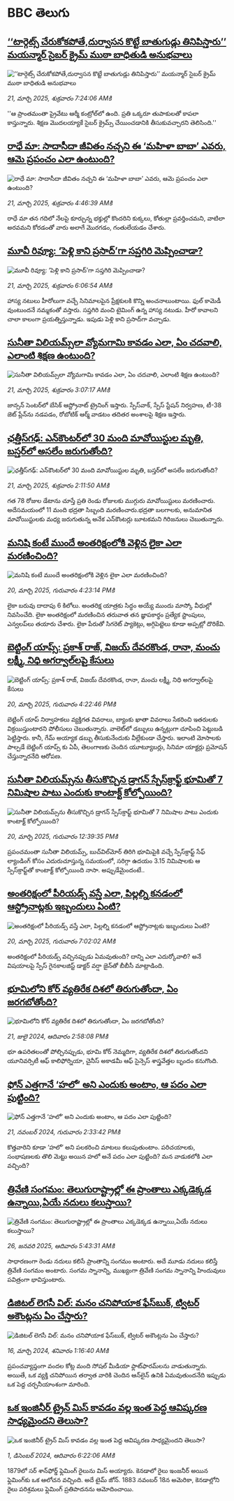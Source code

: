 # BBC తెలుగు## [‘‘టార్గెట్స్ చేరుకోకపోతే,దుర్వాసన కొట్టే బాతుగుడ్లు తినిపిస్తారు’’ మయన్మార్ సైబర్ క్రైమ్ ముఠా బాధితుడి అనుభవాలు ](https://www.bbc.com/telugu/articles/c7vzyj13r23o?at_campaign=githubrss)![‘‘టార్గెట్స్ చేరుకోకపోతే,దుర్వాసన కొట్టే బాతుగుడ్లు తినిపిస్తారు’’ మయన్మార్ సైబర్ క్రైమ్ ముఠా బాధితుడి అనుభవాలు ](https://ichef.bbci.co.uk/ace/standard/240/cpsprodpb/6923/live/cbbc33e0-058a-11f0-a504-0b500df79877.jpg)_21, మార్చి 2025, శుక్రవారం 7:24:06 AMకి_''ఆ ప్రాంతమంతా ప్రైవేటు ఆర్మీ కంట్రోల్‌లో ఉంది. ప్రతి ఒక్కరూ తుపాకులతో కాపలా కాస్తున్నారు. శిక్షణ మొదలయ్యాకే సైబర్ క్రైమ్స్ చేయించడానికి తీసుకువచ్చారని  తెలిసింది.''## [రాధే మా: సాదాసీదా జీవితం నచ్చని ఈ ‘మహిళా బాబా’ ఎవరు, ఆమె ప్రపంచం ఎలా ఉంటుంది?](https://www.bbc.com/telugu/articles/c0rz2pkz54yo?at_campaign=githubrss)![రాధే మా: సాదాసీదా జీవితం నచ్చని ఈ ‘మహిళా బాబా’ ఎవరు, ఆమె ప్రపంచం ఎలా ఉంటుంది?](https://ichef.bbci.co.uk/ace/standard/240/cpsprodpb/dca3/live/9450d750-040c-11f0-94d4-6f954f5dcfa3.jpg)_21, మార్చి 2025, శుక్రవారం 4:46:39 AMకి_రాధే మా తన గదిలో నేలపై కూర్చున్న భక్తుల్లో కొందరిని  కుక్కలు, కోతుల్లా ప్రవర్తించమని, వాటిలా అరవమని  కోరడంతో వారు అలాగే మొరగడం, గంతులేయడం చేశారు.## [మూవీ రివ్యూ:  ‘పెళ్లి కాని ప్రసాద్’గా సప్తగిరి మెప్పించాడా?](https://www.bbc.com/telugu/articles/cvg1v53v0xlo?at_campaign=githubrss)![మూవీ రివ్యూ:  ‘పెళ్లి కాని ప్రసాద్’గా సప్తగిరి మెప్పించాడా?](https://ichef.bbci.co.uk/ace/standard/240/cpsprodpb/cb6f/live/c9ab8bd0-0618-11f0-9c2a-91b53b9ad0d1.jpg)_21, మార్చి 2025, శుక్రవారం 6:06:54 AMకి_హాస్య న‌టులు హీరోలుగా వ‌చ్చే సినిమాల‌పైన ప్రేక్ష‌కుల‌కి కొన్ని అంచ‌నాలుంటాయి. ఫుల్ కామెడీ వుంటుంద‌నే న‌మ్మ‌కంతో వ‌స్తారు. స‌ప్త‌గిరి మంచి టైమింగ్ ఉన్న హాస్య న‌టుడు. హీరో కావాల‌ని చాలా కాలంగా ప్ర‌య‌త్నిస్తున్నాడు. ఇపుడు పెళ్లి కాని ప్ర‌సాద్‌గా వ‌చ్చాడు.## [సునీతా విలియమ్స్‌లా వ్యోమగామి కావడం ఎలా, ఏం  చదవాలి, ఎలాంటి శిక్షణ ఉంటుంది? ](https://www.bbc.com/telugu/articles/c1jpyep46nwo?at_campaign=githubrss)![సునీతా విలియమ్స్‌లా వ్యోమగామి కావడం ఎలా, ఏం  చదవాలి, ఎలాంటి శిక్షణ ఉంటుంది? ](https://ichef.bbci.co.uk/ace/standard/240/cpsprodpb/f364/live/f34316c0-0578-11f0-88b7-5556e7b55c5e.jpg)_21, మార్చి 2025, శుక్రవారం 3:07:17 AMకి_జాన్సన్ సెంటర్‌లో బేసిక్ ఆస్ట్రోనాట్ ట్రైనింగ్ ఇస్తారు.  స్పేస్‌వాక్, స్పేస్ స్టేషన్ నిర్వహణ, టీ-38 జెట్ ప్లేన్‌ను నడపడం, రోబోటిక్ ఆర్మ్‌ వాడటం తదితర అంశాలపై శిక్షణ ఇస్తారు.## [ఛత్తీస్‌గఢ్‌: ఎన్‌కౌంటర్‌లో  30 మంది  మావోయిస్టుల మృతి, బస్తర్‌లో అసలేం జరుగుతోంది?](https://www.bbc.com/telugu/articles/c9q428y52lpo?at_campaign=githubrss)![ఛత్తీస్‌గఢ్‌: ఎన్‌కౌంటర్‌లో  30 మంది  మావోయిస్టుల మృతి, బస్తర్‌లో అసలేం జరుగుతోంది?](https://ichef.bbci.co.uk/ace/standard/240/cpsprodpb/ef57/live/779216e0-05f3-11f0-94d4-6f954f5dcfa3.jpg)_21, మార్చి 2025, శుక్రవారం 2:11:50 AMకి_గత  78 రోజుల డేటాను చూస్తే ప్రతి రెండు రోజులకు ముగ్గురు మావోయిస్టులు మరణించారు. అదేసమయంలో 11 మంది భద్రతా సిబ్బంది మరణించారు.భద్రతా బలగాలకు, అనుమానిత మావోయిస్టులకు మధ్య జరుగుతున్న అనేక ఎన్‌కౌంటర్లు  బూటకమని గిరిజనులు చెబుతున్నారు.## [మనిషి కంటే ముందే అంతరిక్షంలోకి వెళ్లిన లైకా ఎలా మరణించింది?](https://www.bbc.com/telugu/articles/c8712g7v832o?at_campaign=githubrss)![మనిషి కంటే ముందే అంతరిక్షంలోకి వెళ్లిన లైకా ఎలా మరణించింది?](https://ichef.bbci.co.uk/ace/standard/240/cpsprodpb/595e/live/017de3c0-0577-11f0-b672-5dfc6aa79db2.jpg)_20, మార్చి 2025, గురువారం 4:23:14 PMకి_లైకా బరువు దాదాపు 6 కిలోలు. అంతరిక్ష యాత్రకు సిద్ధం అయ్యే ముందు మాస్కో వీధుల్లో నివసించేది. లైకా అంతరిక్షంలో మరణించిన తరువాత తన జ్ఞాపకార్థం ప్రత్యేక స్టాంపులు, ఎన్వలప్‌లు తయారు చేశారు. లైకా పేరుతో సిగరెట్ ప్యాకెట్లు, అగ్గిపెట్టెలు కూడా అప్పట్లో దొరికేవి.## [బెట్టింగ్ యాప్స్: ప్రకాశ్‌ రాజ్, విజయ్ దేవరకొండ, రానా, మంచు లక్ష్మీ, నిధి అగర్వాల్‌‌లపై కేసులు](https://www.bbc.com/telugu/articles/c62zd1mm71po?at_campaign=githubrss)![బెట్టింగ్ యాప్స్: ప్రకాశ్‌ రాజ్, విజయ్ దేవరకొండ, రానా, మంచు లక్ష్మీ, నిధి అగర్వాల్‌‌లపై కేసులు](https://ichef.bbci.co.uk/ace/standard/240/cpsprodpb/380e/live/7ed74ff0-055e-11f0-b8d2-617de79a7a08.jpg)_20, మార్చి 2025, గురువారం 4:22:46 PMకి_బెట్టింగ్ యాప్ నిర్వాహకలు వ్యక్తిగత వివరాలు, బ్యాంకు ఖాతా వివరాలు సేకరించి ఇతరులకు విక్రయిస్తుంటారని పోలీసులు చెబుతున్నారు. వాలెట్‌లో డబ్బులు ఉన్నట్లుగా చూపించి పెట్టుబడి పెట్టిస్తారు. కానీ, గేమ్ అయ్యాక డబ్బు తీసుకునేందుకు వీల్లేకుండా చేస్తారు. ఇలాంటి మోసాలకు పాల్పడే బెట్టింగ్ యాప్స్ కు ఏపీ, తెలంగాణకు చెందిన యూట్యూబర్లు, సినిమా యాక్టర్లు ప్రమోషన్ చేస్తున్నారనేది ఆరోపణ.## [సునీతా విలియమ్స్‌ను తీసుకొచ్చిన డ్రాగన్ స్పేస్‌క్రాఫ్ట్ భూమితో 7 నిమిషాల పాటు ఎందుకు కాంటాక్ట్‌ కోల్పోయింది?](https://www.bbc.com/telugu/articles/cvgwlkj8npyo?at_campaign=githubrss)![సునీతా విలియమ్స్‌ను తీసుకొచ్చిన డ్రాగన్ స్పేస్‌క్రాఫ్ట్ భూమితో 7 నిమిషాల పాటు ఎందుకు కాంటాక్ట్‌ కోల్పోయింది?](https://ichef.bbci.co.uk/ace/standard/240/cpsprodpb/892a/live/f35aad80-0564-11f0-97d3-37df2b293ed1.png)_20, మార్చి 2025, గురువారం 12:39:35 PMకి_ప్రపంచమంతా సునీతా విలియమ్స్, బుచ్‌విల్‌మోర్ తిరిగి భూమిపైకి వచ్చే స్పేస్‌క్రాఫ్ట్ సేఫ్ ల్యాండింగ్ కోసం ఎదురుచూస్తున్న సమయంలో, సరిగ్గా ఉదయం 3.15 నిమిషాలకు ఆ స్పేస్‌క్రాఫ్ట్‌తో కాంటాక్ట్ కోల్పోయింది నాసా. అప్పుడేమైందంటే..## [అంతరిక్షంలో పీరియడ్స్ వస్తే ఎలా, పిల్లల్ని కనడంలో ఆస్ట్రోనాట్లకు ఇబ్బందులు ఏంటి?](https://www.bbc.com/telugu/articles/czje8v9wkvjo?at_campaign=githubrss)![అంతరిక్షంలో పీరియడ్స్ వస్తే ఎలా, పిల్లల్ని కనడంలో ఆస్ట్రోనాట్లకు ఇబ్బందులు ఏంటి?](https://ichef.bbci.co.uk/ace/standard/240/cpsprodpb/3387/live/0db61180-054a-11f0-97d3-37df2b293ed1.jpg)_20, మార్చి 2025, గురువారం 7:02:02 AMకి_అంతరిక్షంలో పీరియడ్స్ వచ్చినప్పుడు ఏమవుతుంది? దాన్ని ఎలా ఎదుర్కోవాలి? అనే విషయాలపై  స్పేస్‌ గైనకాలజిస్ట్‌ డాక్టర్ వర్షా జైన్‌తో బీబీసీ మాట్లాడింది.## [భూమిలోని కోర్ వ్యతిరేక దిశలో తిరుగుతోందా, ఏం జరగబోతోంది?](https://www.bbc.com/telugu/articles/crgr7rnd7g4o?at_campaign=githubrss)![భూమిలోని కోర్ వ్యతిరేక దిశలో తిరుగుతోందా, ఏం జరగబోతోంది?](https://ichef.bbci.co.uk/ace/standard/240/cpsprodpb/cc28/live/4457bc00-3ec3-11ef-b2f4-77406157b906.jpg)_21, జులై 2024, ఆదివారం 2:58:08 PMకి_భూ ఉపరితలంతో పోల్చినప్పుడు, భూమి కోర్ నెమ్మదిగా, వ్యతిరేక దిశలో తిరుగుతోందని యూనివర్సిటీ ఆఫ్ కాలిఫోర్నియా, చైనీస్ అకాడమీ ఆఫ్ సైన్సెస్‌ శాస్త్రవేత్తల బృందం కనుగొంది.## [ఫోన్ ఎత్తగానే ‘హలో’ అని ఎందుకు అంటాం, ఆ పదం ఎలా పుట్టింది?](https://www.bbc.com/telugu/articles/cgj7x7gdjq4o?at_campaign=githubrss)![ఫోన్ ఎత్తగానే ‘హలో’ అని ఎందుకు అంటాం, ఆ పదం ఎలా పుట్టింది?](https://ichef.bbci.co.uk/ace/standard/240/cpsprodpb/0618/live/7a20ebb0-a807-11ef-b21e-5359bd56d02f.jpg)_21, నవంబర్ 2024, గురువారం 2:33:42 PMకి_కొత్తవారిని కూడా ‘హలో’ అని పలకరించి మాటలు కలుపుతుంటాం.  పరిచయాలకు, సంభాషణలకు తొలి మెట్టు అయిన హలో అనే పదం ఎలా పుట్టింది? మన వాడుకలోకి ఎలా వచ్చింది?## [త్రివేణి సంగమం: తెలుగురాష్ట్రాల్లో ఈ ప్రాంతాలు ఎక్కడెక్కడ ఉన్నాయి,ఏయే నదులు కలుస్తాయి? ](https://www.bbc.com/telugu/articles/cz7elrr17jeo?at_campaign=githubrss)![త్రివేణి సంగమం: తెలుగురాష్ట్రాల్లో ఈ ప్రాంతాలు ఎక్కడెక్కడ ఉన్నాయి,ఏయే నదులు కలుస్తాయి? ](https://ichef.bbci.co.uk/ace/standard/240/cpsprodpb/9dad/live/7f50e780-da42-11ef-a37f-eba91255dc3d.jpg)_26, జనవరి 2025, ఆదివారం 5:43:31 AMకి_సాధారణంగా రెండు నదులు కలిసే ప్రాంతాన్ని సంగమం అంటారు. అదే మూడు నదులు కలిస్తే త్రివేణి సంగమం అంటారు. సంగమ స్నానాన్ని, ముఖ్యంగా త్రివేణి సంగమ స్నానాన్ని హిందువులు పవిత్రంగా భావిస్తుంటారు.## [డిజిటల్ లెగసీ విల్: మనం చనిపోయాక ఫేస్‌బుక్, ట్విటర్‌ అకౌంట్లను ఏం చేస్తారు?](https://www.bbc.com/telugu/articles/cx0zl1qeyq2o?at_campaign=githubrss)![డిజిటల్ లెగసీ విల్: మనం చనిపోయాక ఫేస్‌బుక్, ట్విటర్‌ అకౌంట్లను ఏం చేస్తారు?](https://ichef.bbci.co.uk/ace/standard/240/cpsprodpb/bea2/live/2323ffd0-e2d4-11ee-9410-0f893255c2a0.jpg)_16, మార్చి 2024, శనివారం 1:16:40 AMకి_ప్రపంచవ్యాప్తంగా వందల కోట్ల మంది సోషల్ మీడియా ఫ్లాట్‌ఫారమ్‌లను వాడుతున్నారు. అయితే, ఒక వ్యక్తి చనిపోయిన తర్వాత వారికి చెందిన ఆన్‌లైన్ ఉనికి ఏమవుతుందనేది ఇప్పుడు ఒక పెద్ద చర్చనీయాంశంగా మారింది.## [ఒక ఇంజినీర్ ట్రైన్ మిస్ కావడం వల్ల ఇంత పెద్ద ఆవిష్కరణ సాధ్యమైందని తెలుసా?](https://www.bbc.com/telugu/articles/c774y4mdrgdo?at_campaign=githubrss)![ఒక ఇంజినీర్ ట్రైన్ మిస్ కావడం వల్ల ఇంత పెద్ద ఆవిష్కరణ సాధ్యమైందని తెలుసా?](https://ichef.bbci.co.uk/ace/standard/240/cpsprodpb/d07c/live/d2f92490-ab19-11ef-8264-5f9791599833.jpg)_1, డిసెంబర్ 2024, ఆదివారం 6:22:06 AMకి_1879లో సర్ శాన్‌ఫోర్డ్ ఫ్లెమింగ్ రైలును మిస్ అయ్యారు. కెనడాలో రైలు ఇంజనీర్ అయిన ఫ్లెమింగ్‌కు ఒక ఆలోచన వచ్చింది. అదే టైమ్ జోన్‌. 
1883 నవంబర్ 18న అమెరికా, కెనడాల్లోని రైలు పరిశ్రమలు ఫ్లెమింగ్ ప్రతిపాదనను ఆమోదించాయి.